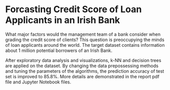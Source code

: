 # Forcasting Credit Score of Loan Applicants in an Irish Bank

What major factors would the management team of a bank consider when grading the credit score of clients? This question is preoccupying the minds of loan applicants
around the world. The target dataset contains information about 1 million potential borrowers of an Irish Bank. 

After exploratory data analysis and visualizations, k-NN and decision trees are applied on the dataset. By changing the data prepossessing methods and tuning the parameters of the algorithms, the prediction accuracy of test set is improved to 85.8%. More details are demonstrated in the report pdf file and Jupyter Notebook files.
